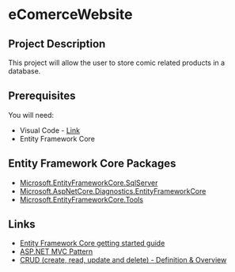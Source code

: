 # eComerceWebsite

## Project Description

This project will allow the user to store comic related products in a database.

## Prerequisites

You will need:

- Visual Code - [Link](https://visualstudio.microsoft.com/)
- Entity Framework Core

## Entity Framework Core Packages

- [Microsoft.EntityFrameworkCore.SqlServer](Microsoft.EntityFrameworkCore.SqlServer)
- [Microsoft.AspNetCore.Diagnostics.EntityFrameworkCore](https://www.nuget.org/packages/Microsoft.AspNetCore.Diagnostics.EntityFrameworkCore)
- [Microsoft.EntityFrameworkCore.Tools](https://www.nuget.org/packages/Microsoft.EntityFrameworkCore.Tools)


## Links

- [Entity Framework Core getting started guide](https://docs.microsoft.com/en-us/ef/core/get-started/overview/install)
- [ASP.NET MVC Pattern](https://dotnet.microsoft.com/en-us/apps/aspnet/mvc)
- [CRUD (create, read, update and delete) - Definition & Overview](https://www.sumologic.com/glossary/crud/#:~:text=CRUD%20Meaning%3A%20CRUD%20is%20an,%2C%20read%2C%20update%20and%20delete.)
